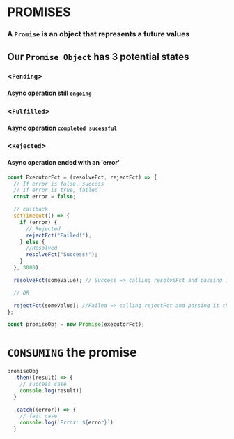 # PROMISES

### A `Promise` is an object that represents a future values

## Our `Promise Object` has 3 potential states

### <`Pending`>

#### Async operation still `ongoing`

### <`Fulfilled`>

#### Async operation `completed sucessful`

### <`Rejected`>

#### Async operation ended with an 'error'

```javascript
const ExecutorFct = (resolveFct, rejectFct) => {
  // If error is false, success
  // If error is true, failed
  const error = false;

  // callback
  setTimeout(() => {
    if (error) {
      // Rejected
      rejectFct("Failed!");
    } else {
      //Resolved
      resolveFct("Success!");
    }
  }, 3000);

  resolveFct(someValue); // Success => calling resolveFct and passing it data

  // OR

  rejectFct(someValue); //Failed => calling rejectFct and passing it the error
};

const promiseObj = new Promise(executorFct);
```

# `CONSUMING` the promise

```javascript
promiseObj
  .then((result) => {
    // success case
    console.log(result))
  }

  .catch((error)) => {
    // fail case
    console.log(`Error: ${error}`)
  }
```
